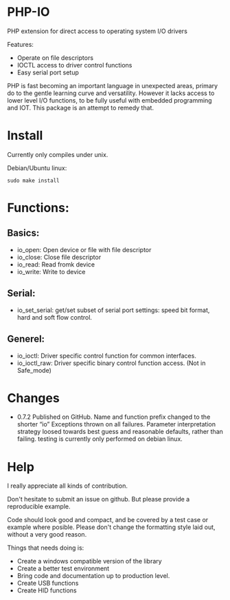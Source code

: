 # PHP-IO
PHP extension for direct access to operating system I/O drivers

Features:
- Operate on file descriptors
- IOCTL access to driver control functions
- Easy serial port setup

PHP is fast becoming an important language in unexpected areas, primary do to the gentle learning curve and versatility. However it lacks access to lower level I/O functions, to be fully useful with embedded  programming and IOT. This package is an attempt to remedy that.

# Install
Currently only compiles under unix.

Debian/Ubuntu linux:

    sudo make install


# Functions:

## Basics:
- io_open: Open device or file with file descriptor
- io_close: Close file descriptor
- io_read: Read fromk device
- io_write: Write to device

## Serial:
- io_set_serial: get/set subset of serial port settings: speed bit format, hard and soft flow control.

## Generel:
- io_ioctl: Driver specific control function for common interfaces.
- io_ioctl_raw: Driver specific binary control function access. (Not in Safe_mode)


# Changes

* 0.7.2	Published on GitHub.
	Name and function prefix changed to the shorter “io”
	Exceptions thrown on all failures.
	Parameter interpretation strategy loosed towards best guess and reasonable defaults, rather than failing.
	testing is currently only performed on debian linux.


# Help
I really appreciate all kinds of contribution.

Don't hesitate to submit an issue on github. But please provide a reproducible example.

Code should look good and compact, and be covered by a test case or example where posible.
Please don't change the formatting style laid out, without a very good reason.

Things that needs doing is:
- Create a windows compatible version of the library
- Create a better test environment
- Bring code and documentation up to production level.
- Create USB functions
- Create HID functions
